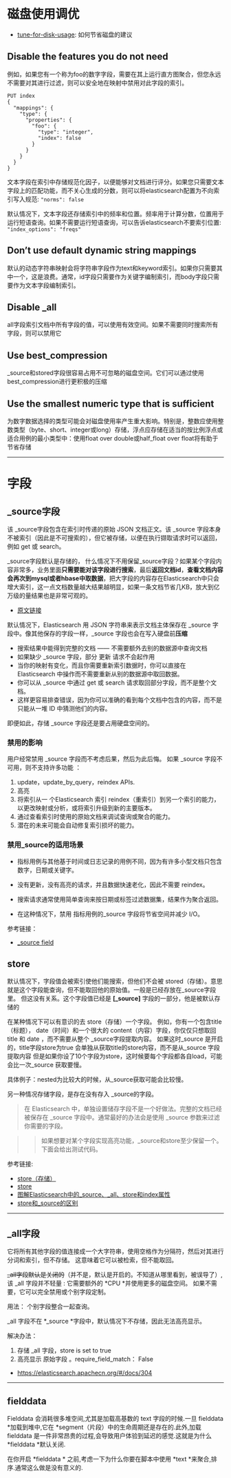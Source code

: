 # 磁盘使用调优
- [tune-for-disk-usage](https://www.elastic.co/guide/en/elasticsearch/reference/5.5/tune-for-disk-usage.html): 如何节省磁盘的建议

## Disable the features you do not need

例如，如果您有一个称为foo的数字字段，需要在其上运行直方图聚合，但您永远不需要对其进行过滤，则可以安全地在映射中禁用对此字段的索引。

```
PUT index
{
  "mappings": {
    "type": {
      "properties": {
        "foo": {
          "type": "integer",
          "index": false
        }
      }
    }
  }
}
```

文本字段在索引中存储规范化因子，以便能够对文档进行评分。如果您只需要文本字段上的匹配功能，而不关心生成的分数，则可以将elasticsearch配置为不向索引写入规范: `"norms": false`

默认情况下，文本字段还存储索引中的频率和位置。频率用于计算分数，位置用于运行短语查询。如果不需要运行短语查询，可以告诉elasticsearch不要索引位置: `"index_options": "freqs"`

## Don’t use default dynamic string mappings

默认的动态字符串映射会将字符串字段作为text和keyword索引。如果你只需要其中一个，这是浪费。通常，id字段只需要作为关键字编制索引，而body字段只需要作为文本字段编制索引。

## Disable _all

all字段索引文档中所有字段的值，可以使用有效空间。如果不需要同时搜索所有字段，则可以禁用它

## Use best_compression

_source和stored字段很容易占用不可忽略的磁盘空间。它们可以通过使用best_compression进行更积极的压缩

## Use the smallest numeric type that is sufficient

为数字数据选择的类型可能会对磁盘使用率产生重大影响。特别是，整数应使用整数类型（byte、short、integer或long）存储，浮点应存储在适当的按比例浮点或适合用例的最小类型中：使用float over double或half_float over float将有助于节省存储

---
# 字段

## _source字段

该 _source字段包含在索引时传递的原始 JSON 文档正文。该 _source 字段本身不被索引（因此是不可搜索的），但它被存储，以便在执行撷取请求时可以返回，例如 get 或 search。

_source字段默认是存储的， 什么情况下不用保留_source字段？如果某个字段内容非常多，业务里面**只需要能对该字段进行搜索**，最后**返回文档id**，**查看文档内容会再次到mysql或者hbase中取数据**，把大字段的内容存在Elasticsearch中只会增大索引，这一点文档数量越大结果越明显，如果一条文档节省几KB，放大到亿万级的量结果也是非常可观的。

- [原文链接](https://blog.csdn.net/napoay/article/details/62233031)

默认情况下，Elasticsearch 用 JSON 字符串来表示文档主体保存在 _source 字段中。像其他保存的字段一样，_source 字段也会在写入硬盘前**压缩**

- 搜索结果中能得到完整的文档 —— 不需要额外去别的数据源中查询文档
- 如果缺少 _source 字段，部分 更新 请求不会起作用
- 当你的映射有变化，而且你需要重新索引数据时，你可以直接在 Elasticsearch 中操作而不需要重新从别的数据源中取回数据。
- 你可以从 _source 中通过 get 或 search 请求取回部分字段，而不是整个文档。
- 这样更容易排查错误，因为你可以准确的看到每个文档中包含的内容，而不是只能从一堆 ID 中猜测他们的内容。

即便如此，存储 _source 字段还是要占用硬盘空间的。


### 禁用的影响
用户经常禁用 _source 字段而不考虑后果，然后为此后悔。 如果 _source 字段不可用，则不支持许多功能 ：

1. update，update_by_query，reindex APIs.
2. 高亮
3. 将索引从一 个Elasticsearch 索引 reindex（重索引）到另一个索引的能力，以更改映射或分析，或将索引升级到新的主要版本。
4. 通过查看索引时使用的原始文档来调试查询或聚合的能力。
5. 潜在的未来可能会自动修复索引损坏的能力。

### 禁用_source的适用场景
- 指标用例与其他基于时间或日志记录的用例不同，因为有许多小型文档只包含数字，日期或关键字。

- 没有更新，没有高亮的请求，并且数据快速老化，因此不需要 reindex。

- 搜索请求通常使用简单查询来按日期或标签过滤数据集，结果作为聚合返回。

- 在这种情况下，禁用 指标用例的_source 字段将节省空间并减少 I/O。

参考链接：

- [_source field](https://elasticsearch.apachecn.org/#/docs/311)


## store

默认情况下，字段值会被索引使他们能搜索，但他们不会被 stored（存储）。意思就是这个字段能查询，但不能取回他的原始值。一般是已经存放在_source字段里。
但这没有关系。这个字段值已经是 **[_source]** 字段的一部分，他是被默认存储的

在某种情况下可以有意识的去 store（存储）一个字段。
例如，你有一个包含title（标题）， date（时间）和一个很大的 content（内容）字段，你仅仅只想取回 title 和 date ，而不需要从整个 _source字段提取内容。
如果这时_source 是开启的，title字段store为true 会单独从获取title的store内容，而不是从_source 字段提取内容
但是如果你设了10个字段为store，这时候要每个字段都各自load，可能会比一次_source 获取要慢。

具体例子：nested为比较大的时候，从_source获取可能会比较慢。


另一种情况存储字段，是存在没有存入 _source的字段。

> 在 Elasticsearch 中，单独设置储存字段不是一个好做法。完整的文档已经被保存在 _source 字段中。通常最好的办法会是使用 _source 参数来过滤你需要的字段。

>> 如果想要对某个字段实现高亮功能，_source和store至少保留一个。下面会给出测试代码。

参考链接:

- [store（存储）](https://elasticsearch.apachecn.org/#/docs/337)
- [store](https://www.elastic.co/guide/en/elasticsearch/reference/5.5/mapping-store.html)
- [图解Elasticsearch中的_source、_all、store和index属性](https://blog.csdn.net/napoay/article/details/62233031)
- [store和_source的区别](https://stackoverflow.com/a/38787619)


---
## _all字段
它将所有其他字段的值连接成一个大字符串，使用空格作为分隔符，然后对其进行分词和索引，但不存储。 这意味着它可以被检索，但不能取回。

~~_all字段默认是关闭的~~（并不是，默认是开启的。不知道从哪里看到，被误导了）, 该 _all 字段并不轻量 : 它需要额外的 *CPU *并使用更多的磁盘空间。 如果不需要，它可以完全禁用或个别字段定制。

用法： 个别字段整合一起查询。

_all 字段不在 *_source *字段中，默认情况下不存储，因此无法高亮显示。

解决办法：
1. 存储 _all 字段，store is set to true
2. 高亮显示 原始字段 。require_field_match： False

- <https://elasticsearch.apachecn.org/#/docs/304>

---
## fielddata

Fielddata 会消耗很多堆空间,尤其是加载高基数的 text 字段的时候.一旦 fielddata *加载到堆中,它在 *segment（片段）中的生命周期还是存在的.此外,加载 fielddata 是一件非常昂贵的过程,会导致用户体验到延迟的感觉.这就是为什么 *fielddata *默认关闭.

在你开启 *fielddata * 之前,考虑一下为什么你要在脚本中使用 *text *来聚合,排序.通常这么做是没有意义的.


